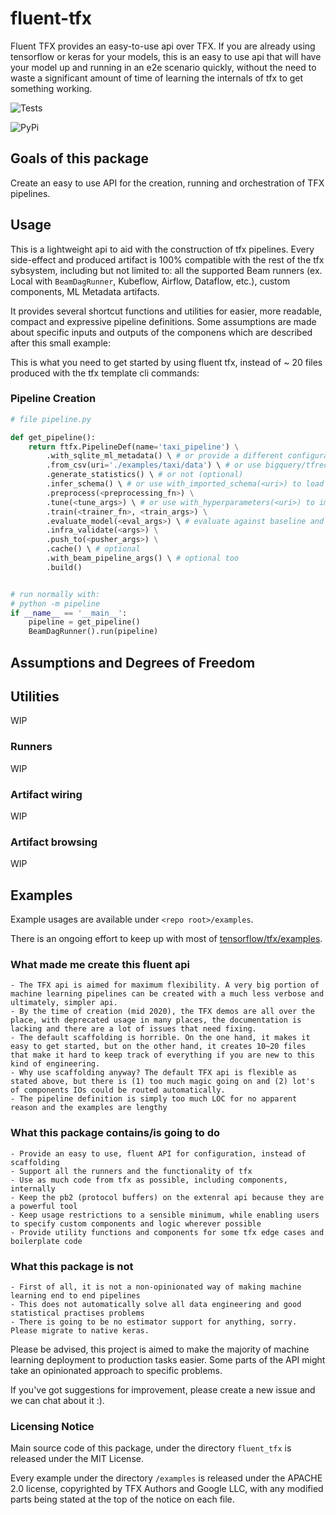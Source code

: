 # fluent-tfx

Fluent TFX provides an easy-to-use api over TFX. If you are already using tensorflow or keras for your models, this is an easy to use api that will have your model up and running in an e2e scenario quickly, without the need to waste a significant amount of time of learning the internals of tfx to get something working.

![Tests](https://github.com/ntakouris/fluent-tfx/workflows/Test%20Python%20Package/badge.svg)

![PyPi](https://github.com/ntakouris/fluent-tfx/workflows/Upload%20Python%20Package/badge.svg)

## Goals of this package

Create an easy to use API for the creation, running and orchestration of TFX pipelines.

## Usage

This is a lightweight api to aid with the construction of tfx pipelines. Every side-effect and produced artifact is 100% compatible with the rest of the tfx sybsystem, including but not limited to: all the supported Beam runners (ex. Local with `BeamDagRunner`, Kubeflow, Airflow, Dataflow, etc.), custom components, ML Metadata artifacts.

It provides several shortcut functions and utilities for easier, more readable, compact and expressive pipeline definitions. Some assumptions are made about specific inputs and outputs of the componens which are described after this small example:

This is what you need to get started by using fluent tfx, instead of ~ 20 files produced with the tfx template cli commands:

### Pipeline Creation

```python
# file pipeline.py

def get_pipeline():
    return ftfx.PipelineDef(name='taxi_pipeline') \
        .with_sqlite_ml_metadata() \ # or provide a different configuration in the constructor
        .from_csv(uri='./examples/taxi/data') \ # or use bigquery/tfrecord/custom components
        .generate_statistics() \ # or not (optional)
        .infer_schema() \ # or use with_imported_schema(<uri>) to load your schema and detect anomalies
        .preprocess(<preprocessing_fn>) \
        .tune(<tune_args>) \ # or use with_hyperparameters(<uri>) to import a best set of hyperparameters straight to the model--or skip tuning and just use constants on .train()
        .train(<trainer_fn>, <train_args>) \
        .evaluate_model(<eval_args>) \ # evaluate against baseline and bless model
        .infra_validate(<args>) \
        .push_to(<pusher_args>) \
        .cache() \ # optional
        .with_beam_pipeline_args() \ # optional too
        .build()


# run normally with:
# python -m pipeline
if __name__ == '__main__':
    pipeline = get_pipeline()
    BeamDagRunner().run(pipeline)

```

## Assumptions and Degrees of Freedom

## Utilities

WIP

### Runners

WIP

### Artifact wiring

WIP

### Artifact browsing

WIP

## Examples

Example usages are available under `<repo root>/examples`.

There is an ongoing effort to keep up with most of [tensorflow/tfx/examples](https://github.com/tensorflow/tfx/tree/master/tfx/examples/).

### What made me create this fluent api

    - The TFX api is aimed for maximum flexibility. A very big portion of machine learning pipelines can be created with a much less verbose and ultimately, simpler api.
    - By the time of creation (mid 2020), the TFX demos are all over the place, with deprecated usage in many places, the documentation is lacking and there are a lot of issues that need fixing.
    - The default scaffolding is horrible. On the one hand, it makes it easy to get started, but on the other hand, it creates 10~20 files that make it hard to keep track of everything if you are new to this kind of engineering.
    - Why use scaffolding anyway? The default TFX api is flexible as stated above, but there is (1) too much magic going on and (2) lot's of components IOs could be routed automatically.
    - The pipeline definition is simply too much LOC for no apparent reason and the examples are lengthy

### What this package contains/is going to do

    - Provide an easy to use, fluent API for configuration, instead of scaffolding
    - Support all the runners and the functionality of tfx
    - Use as much code from tfx as possible, including components, internally
    - Keep the pb2 (protocol buffers) on the extenral api because they are a powerful tool
    - Keep usage restrictions to a sensible minimum, while enabling users to specify custom components and logic wherever possible
    - Provide utility functions and components for some tfx edge cases and boilerplate code

### What this package is not

    - First of all, it is not a non-opinionated way of making machine learning end to end pipelines
    - This does not automatically solve all data engineering and good statistical practises problems
    - There is going to be no estimator support for anything, sorry. Please migrate to native keras.

Please be advised, this project is aimed to make the majority of machine learning deployment to production tasks easier. Some parts of the API might take an opinionated approach to specific problems.

If you've got suggestions for improvement, please create a new issue and we can chat about it :).

### Licensing Notice

Main source code of this package, under the directory `fluent_tfx` is released under the MIT License.

Every example under the directory `/examples` is released under the APACHE 2.0 license, copyrighted by TFX Authors and Google LLC, with any modified parts being stated at the top of the notice on each file.
